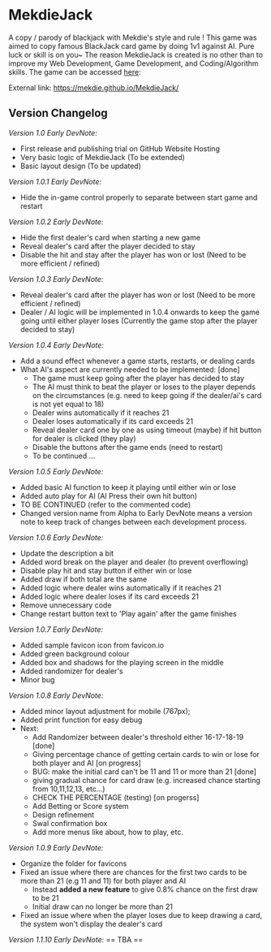 # MekdieJack
A copy / parody of blackjack with Mekdie's style and rule ! This game was aimed to copy famous BlackJack card game by doing 1v1 against AI. Pure luck or skill is on you~ The reason MekdieJack is created is no other than to improve my Web Development, Game Development, and Coding/Algorithm skills. The game can be accessed [here](https://mekdie.github.io/MekdieJack/):

External link: https://mekdie.github.io/MekdieJack/ 


## Version Changelog
*Version 1.0 Early DevNote:*
- First release and publishing trial on GitHub Website Hosting
- Very basic logic of MekdieJack (To be extended)
- Basic layout design (To be updated)

*Version 1.0.1 Early DevNote:*
- Hide the in-game control properly to separate between start game and restart

*Version 1.0.2 Early DevNote:*
- Hide the first dealer's card when starting a new game
- Reveal dealer's card after the player decided to stay
- Disable the hit and stay after the player has won or lost (Need to be more efficient / refined)

*Version 1.0.3 Early DevNote:*
- Reveal dealer's card after the player has won or lost (Need to be more efficient / refined)
- Dealer / AI logic will be implemented in 1.0.4 onwards to keep the game going until either player loses (Currently the game stop after the player decided to stay)

*Version 1.0.4 Early DevNote:*
- Add a sound effect whenever a game starts, restarts, or dealing cards
- What AI's aspect are currently needed to be implemented: [done]
    - The game must keep going after the player has decided to stay 
    - The AI must think to beat the player or loses to the player depends on the circumstances (e.g. need to keep going if the dealer/ai's card is not yet equal to 18) 
    - Dealer wins automatically if it reaches 21
    - Dealer loses automatically if its card exceeds 21 
    - Reveal dealer card one by one as using timeout (maybe) if hit button for dealer is clicked (they play) 
    - Disable the buttons after the game ends (need to restart)
    - To be continued ...

*Version 1.0.5 Early DevNote:*
- Added basic AI function to keep it playing until either win or lose 
- Added auto play for AI (AI Press their own hit button) 
- TO BE CONTINUED (refer to the commented code)
- Changed version name from Alpha to Early DevNote means a version note to keep track of changes between each development process.

*Version 1.0.6 Early DevNote:*
- Update the description a bit
- Added word break on the player and dealer (to prevent overflowing)
- Disable play hit and stay button if either win or lose
- Added draw if both total are the same
- Added logic where dealer wins automatically if it reaches 21
- Added logic where dealer loses if its card exceeds 21
- Remove unnecessary code
- Change restart button text to 'Play again' after the game finishes

*Version 1.0.7 Early DevNote:*
- Added sample favicon icon from favicon.io
- Added green background colour
- Added box and shadows for the playing screen in the middle
- Added randomizer for dealer's 
- Minor bug 

*Version 1.0.8 Early DevNote:*
- Added minor layout adjustment for mobile (767px);
- Added print function for easy debug
- Next:
    - Add Randomizer between dealer's threshold either 16-17-18-19 [done]
    - Giving percentage chance of getting certain cards to win or lose for both player and AI [on progress]
    - BUG: make the initial card can't be 11 and 11 or more than 21 [done]
    - giving gradual chance for card draw (e.g. increased chance starting from 10,11,12,13, etc...)
    - CHECK THE PERCENTAGE (testing) [on progerss]
    - Add Betting or Score system
    - Design refinement
    - Swal confirmation box
    - Add more menus like about, how to play, etc.

*Version 1.0.9 Early DevNote:*
- Organize the folder for favicons
- Fixed an issue where there are chances for the first two cards to be more than 21 (e.g 11 and 11) for both player and AI
    - Instead **added a new feature** to give 0.8% chance on the first draw to be 21
    - Initial draw can no longer be more than 21 
- Fixed an issue where when the player loses due to keep drawing a card, the system won't display the dealer's card 

*Version 1.1.10 Early DevNote:*
== TBA == 
